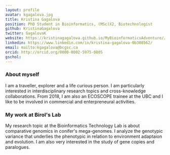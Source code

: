 ```yaml
---
layout: profile
avatar: kgagalova.jpg
title: Kristina Gagalova
position: PhD Student in Bioinformatics, (MSc)X2, Biotechnologist
github: KristinaGagalova
twitter: GagalovaK
website: https://kristinagagalova.github.io/MyBioinformaticsAdventure//about 
linkedin: https://www.linkedin.com/in/kristina-gagalova-0b308562/
email: mailto:kgagalova@bcgsc.ca
orcid: http://orcid.org/0000-0002-5975-0805
gschol: 
---
```


### About myself
I am a traveller, explorer and a life curious person. I am particularly interested in interdisciplinary research topics and cross-knowledge collaborations. From 2018, I am also an ECOSCOPE trainee at the UBC and I like to be involved in commercial and enterpreneural activities.

### My work at Birol's Lab
My research topic at the Bioinformatics Technology Lab is about comparative genomics in conifer's mega-genomes. I analyze the genotypic variance that underlies the phenotypic in relation to environment adaptaion and evolution. I am also very interested in the study of gene copies and paralogues.
